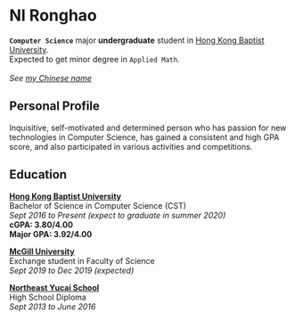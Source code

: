 # NI Ronghao 
**`Computer Science`** major **undergraduate** student in [Hong Kong Baptist University](https://www.hkbu.edu.hk/).<br>
Expected to get minor degree in `Applied Math`.<br>
<br>*See [my Chinese name](chn_name)*

## Personal Profile
Inquisitive, self-motivated and determined person who has passion for new technologies in Computer Science, has gained a consistent and high GPA score, and also participated in various activities and competitions.

## Education
**[Hong Kong Baptist University](https://www.hkbu.edu.hk/)**<br>
Bachelor of Science in Computer Science (CST)<br>
*Sept 2016 to Present (expect to graduate in summer 2020)*<br>
**cGPA:      3.80/4.00**<br>
**Major GPA: 3.92/4.00**<br>

**[McGill University](https://mcgill.ca/)**<br>
Exchange student in Faculty of Science<br>
*Sept 2019 to Dec 2019 (expected)*<br>

**[Northeast Yucai School](http://www.neyc.cn/)**<br>
High School Diploma<br>
*Sept 2013 to June 2016*<br>
